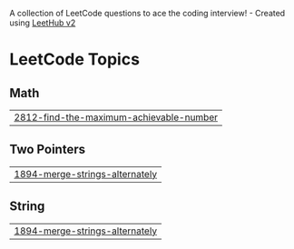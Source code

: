 A collection of LeetCode questions to ace the coding interview! - Created using [LeetHub v2](https://github.com/arunbhardwaj/LeetHub-2.0)
<!---LeetCode Topics Start-->
# LeetCode Topics
## Math
|  |
| ------- |
| [2812-find-the-maximum-achievable-number](https://github.com/shabeeb79/Leetcode/tree/master/2812-find-the-maximum-achievable-number) |
## Two Pointers
|  |
| ------- |
| [1894-merge-strings-alternately](https://github.com/shabeeb79/Leetcode/tree/master/1894-merge-strings-alternately) |
## String
|  |
| ------- |
| [1894-merge-strings-alternately](https://github.com/shabeeb79/Leetcode/tree/master/1894-merge-strings-alternately) |
<!---LeetCode Topics End-->